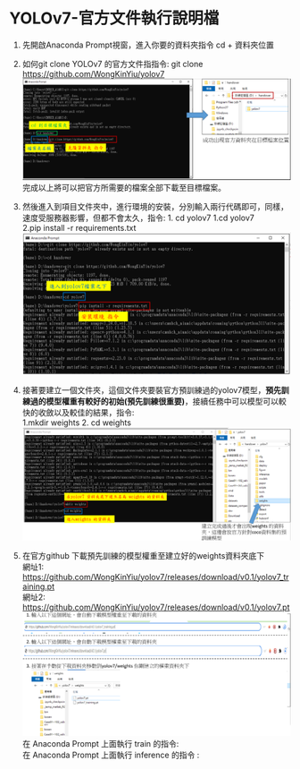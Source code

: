# YOLOv7-官方文件執行說明檔  
1. 先開啟Anaconda Prompt視窗，進入你要的資料夾指令 cd + 資料夾位置  
2. 如何git clone YOLOv7 的官方文件指指令: git clone https://github.com/WongKinYiu/yolov7  
![克隆過程圖片](https://github.com/wangbosen123/YOLOv7-/blob/main/image.png)  
完成以上將可以把官方所需要的檔案全部下載至目標檔案。  
3. 然後進入到項目文件夾中，進行環境的安裝，分別輸入兩行代碼即可，同樣，速度受服務器影響，但都不會太久，指令:  1. cd yolov7
   1.cd yolov7  
   2.pip install -r requirements.txt  
![環境安裝](https://github.com/wangbosen123/YOLOv7-/blob/main/%E7%92%B0%E5%A2%83%E5%AE%89%E8%A3%9D.png)  

4. 接著要建立一個文件夾，這個文件夾要裝官方預訓練過的yolov7模型，**預先訓練過的模型權重有較好的初始(預先訓練很重要)**，接續任務中可以模型可以較快的收斂以及較佳的結果，指令:  
   1.mkdir weights
   2. cd weights  
   ![建立權重的資料夾](https://github.com/wangbosen123/YOLOv7-/blob/main/%E5%BB%BA%E7%AB%8B%E6%AC%8A%E9%87%8D%E8%B3%87%E6%96%99%E9%9B%86.png)
5. 在官方github 下載預先訓練的模型權重至建立好的weights資料夾底下  
   網址1: https://github.com/WongKinYiu/yolov7/releases/download/v0.1/yolov7_training.pt  
   網址2: https://github.com/WongKinYiu/yolov7/releases/download/v0.1/yolov7.pt  
   ![下載預先訓練模型的權重](https://github.com/wangbosen123/YOLOv7-/blob/main/%E4%B8%8B%E8%BC%89%E9%A0%90%E5%85%88%E8%A8%93%E7%B7%B4%E6%A8%A1%E5%9E%8B%E7%9A%84%E6%AC%8A%E9%87%8D.png)
在 Anaconda Prompt 上面執行 train 的指令:   
在 Anaconda Prompt 上面執行 inference 的指令 :  




